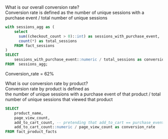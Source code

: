 What is our overall conversion rate?<br>
Conversion rate is defined as the
number of unique sessions with a purchase event / total number of unique sessions
 
```sql
with sessions_agg as (
    select
      sum((checkout_count > 0)::int) as sessions_with_purchase_event,
      count(*) as total_sessions
    FROM fact_sessions
)
SELECT
    sessions_with_purchase_event::numeric / total_sessions as conversion_rate
FROM  sessions_agg;
```

Conversion_rate = 62%


 What is our conversion rate by product?<br>
 Conversion rate by product is defined as<br>
 the number of unique sessions with a purchase event of that product 
      /
total number of unique sessions that viewed that product
```sql
SELECT
    product_name,
    page_view_count,
    add_to_cart_count, -- pretending that add_to_cart == purchase_event
    add_to_cart_count::numeric / page_view_count as conversion_rate
FROM fact_product_facts
```
 



